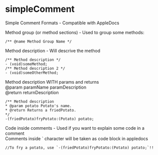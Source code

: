 simpleComment
=============

Simple Comment Formats - Compatible with AppleDocs

Method group (or method sections) - Used to group some methods: <br>
```
/** @name Method Group Name */
```
Method description - Will descrive the method <br>
```
/** Method description */    
- (void)someMethod;  
/** Method description 2 */  
- (void)someOtherMethod;
```
Method description WITH params and returns <br>
  @param paramName paramDescription <br>
  @return returnDescription
```
/** Method description 
* @param potato Potato's name.
* @return Returns a friedPotato.
*/
-(friedPotato)fryPotato:(Potato) potato;
```
Code inside comments - Used if you want to explain some code in a comment <br>
  Comments inside ` character will be taken as code block in appledocs
```
//To fry a potato, use `-(friedPotato)fryPotato:(Potato) potato;`!!
